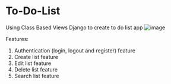 # To-Do-List
Using Class Based Views Django to create to do list app
![image](https://user-images.githubusercontent.com/105095063/187131593-c52025d9-e153-4808-84e3-00dc3021d80c.png)

Features:
1. Authentication (login, logout and register) feature
2. Create list feature
3. Edit list feature
4. Delete list feature
5. Search list feature
